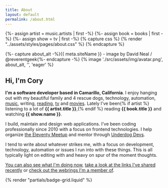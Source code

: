 ```yaml
---
title: About
layout: default
permalink: /about.html
---
```

{%- assign artist = music.artists | first -%}
{%- assign book = books | first -%}
{%- assign show = tv | first -%}
{% capture css %}
  {% render "../assets/styles/pages/about.css" %}
{% endcapture %}
<style>{{ css }}</style>
<div class="avatar__wrapper flex--centered">
  <div class="avatar__wrapper--interior">
  {%- capture about_alt -%}{{ meta.siteName }} - image by David Neal / @reverentgeek{%- endcapture -%}
  {% image './src/assets/img/avatar.png', about_alt, '', 'eager' %}
  </div>
</div>
<h2 class="page__header text--centered">Hi, I'm Cory</h2>

<strong class="highlight-text">I'm a software developer based in Camarillo, California</strong>. I enjoy hanging out with my beautiful family and 4 rescue dogs, technology, automation, [music](https://coryd.dev/now#artists), writing, [reading](https://coryd.dev/now#books), [tv](https://coryd.dev/now#tv) and [movies](https://coryd.dev/now#movies). Lately I've been{% if artist %} listening to a lot of <strong class="highlight-text">{{ artist.title }}</strong>,{% endif %} reading <strong class="highlight-text">{{ book.title }}</strong> and watching <strong class="highlight-text">{{ show.name }}</strong>.

I build, maintain and design web applications. I've been coding professionally since 2010 with a focus on frontend technologies. I help organize [the Eleventy Meetup](https://11tymeetup.dev) and mentor through [Underdog Devs](https://www.underdogdevs.org).

I tend to write about whatever strikes me, with a focus on development, technology, automation or issues I run into with these things. This is all typically light on editing with and heavy on spur of the moment thoughts.

[You can also see what I'm doing now](/now), [take a look at the links I've shared recently](/links) or [check out the webrings I'm a member of](/webrings).

{% render "partials/badge-grid.liquid" %}
